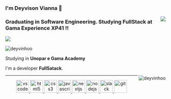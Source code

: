 ### I'm Deyvison Vianna 👋
<img align='right' src="https://github-readme-stats.vercel.app/api?username=deyvinhoo&show_icons=true&title_color=783c00&text_color=af552e&icon_color=783c00&bg_color=f8efd4&cache_seconds=2300">

### Graduating in Software Engineering. Studying FullStack at Gama Experience XP41 !!

<img src="https://img.shields.io/static/v1?label=Overview&message=Deyvinhoo&color=f8efd4&style=for-the-badge&logo=GitHub">
<p align="left"> <img src="https://komarev.com/ghpvc/?username=deyvinhoo&label=Profile%20views&color=0e75b6&style=flat" alt="deyvinhoo" /> </p>

<p>

Studying in **Unopar e Gama Academy**<br/>

I'm a developer **FullSatack**.

<!--   <p align="left" style="margin-top:10px;"> <a href="https://github.com/ryo-ma/github-profile-trophy"><img src="https://github-profile-trophy.vercel.app/?username=deyvinhoo&theme=onedark&row=1&margin-w=5" alt="deyvinhoo" /></a> </p> -->
<p><img align="right" style="display:block;" src="https://github-readme-stats.vercel.app/api/top-langs?username=deyvinhoo&show_icons=true&locale=en&layout=compact" alt="deyvinhoo" /></p>
</p>

<hr>

  <p align="center">
   <a href="https://code.visualstudio.com/">
      <img src="https://cdn.jsdelivr.net/gh/devicons/devicon/icons/vscode/vscode-original.svg" alt="vscode" width="40" height="40"/>
   </a>
   <a href="https://developer.mozilla.org/pt-BR/docs/Web/HTML">
      <img src="https://cdn.jsdelivr.net/gh/devicons/devicon/icons/html5/html5-plain.svg" alt="html5" width="40" height="40"/>
   </a>
   <a href="https://developer.mozilla.org/pt-BR/docs/Web/CSS">
      <img src="https://cdn.jsdelivr.net/gh/devicons/devicon/icons/css3/css3-plain.svg" alt="css3" width="40" height="40"/>
   </a>
   <a href="https://developer.mozilla.org/en-US/docs/Web/JavaScript">
      <img src="https://cdn.jsdelivr.net/gh/devicons/devicon/icons/javascript/javascript-original.svg" alt="javascript" width="40" height="40"/>
   </a>
   <a href="https://nextjs.org/">
      <img src="https://cdn.jsdelivr.net/gh/devicons/devicon/icons/nextjs/nextjs-line.svg" alt="nextjs" width="40" height="40"/>
   </a>
   <a href="https://nodejs.org">
      <img src="https://cdn.jsdelivr.net/gh/devicons/devicon/icons/nodejs/nodejs-original.svg" alt="nodejs" width="40" height="40"/>
   </a>
   <a href="https://www.slack.com">
      <img src="https://cdn.jsdelivr.net/gh/devicons/devicon/icons/slack/slack-original.svg" alt="slack" width="40" height="40"/>
   </a>
   <a href="https://git-scm.com/">
      <img src="https://cdn.jsdelivr.net/gh/devicons/devicon/icons/git/git-original.svg" alt="git" width="40" height="40"/>
   </a>
</p>




<!-- ### I'm Deyvison Vianna 👋
<div>
  <a href="https://github.com/Deyvinhoo">
    <img height="180em"
      src="https://github-readme-stats.vercel.app/api?username=Deyvinhoo&show_icons=true&theme=dracula&include_all_commits=true&count_private=true" />
    <img height="180em"
      src="https://github-readme-stats.vercel.app/api/top-langs/?username=Deyvinhoo&layout=compact&langs_count=7&theme=dracula" />
</div>
<div style="display: inline_block"><br>
  <img align="center" alt="deyvi-Js" height="30" width="40"
    src="https://raw.githubusercontent.com/devicons/devicon/master/icons/javascript/javascript-plain.svg">
  <img align="center" alt="deyvi-HTML" height="30" width="40"
    src="https://raw.githubusercontent.com/devicons/devicon/master/icons/html5/html5-original.svg">
  <img align="center" alt="deyvi-CSS" height="30" width="40"
    src="https://raw.githubusercontent.com/devicons/devicon/master/icons/css3/css3-original.svg">
  
</div>
  
 -->
